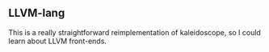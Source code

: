 ## LLVM-lang

This is a really straightforward reimplementation of kaleidoscope, so I could
learn about LLVM front-ends. 